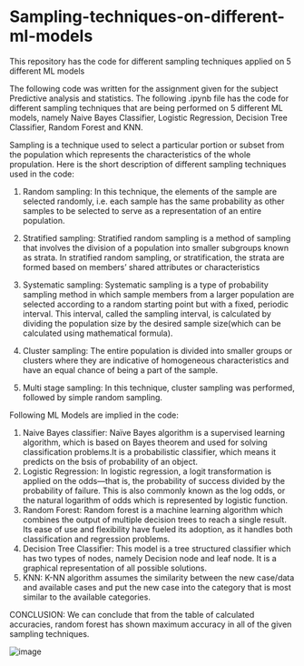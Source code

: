# Sampling-techniques-on-different-ml-models
This repository has the code for different sampling techniques applied on 5 different ML models

The following code was written for the assignment given for the subject Predictive analysis and statistics. 
The following .ipynb file has the code for different sampling techniques that are being performed on 5 different ML models, namely Naive Bayes Classifier, Logistic Regression, Decision Tree Classifier, Random Forest and KNN.

Sampling is a technique used to select a particular portion or subset from the population which represents the characteristics of the whole propulation.
Here is the short description of different sampling techniques used in the code:

1) Random sampling: In this technique, the elements of the sample are selected randomly, i.e. each sample has the same probability as other samples to be selected to serve as a representation of an entire population.

2) Stratified sampling: Stratified random sampling is a method of sampling that involves the division of a population into smaller subgroups known as strata. In stratified random sampling, or stratification, the strata are formed based on members’ shared attributes or characteristics

3) Systematic sampling: Systematic sampling is a type of probability sampling method in which sample members from a larger population are selected according to a random starting point but with a fixed, periodic interval. This interval, called the sampling interval, is calculated by dividing the population size by the desired sample size(which can be calculated using mathematical formula).

4) Cluster sampling: The entire population is divided into smaller groups or clusters where they are indicative of homogeneous characteristics and have an equal chance of being a part of the sample.

5) Multi stage sampling: In this technique, cluster sampling was performed, followed by simple random sampling.

Following ML Models are implied in the code:
1) Naive Bayes classifier: Naïve Bayes algorithm is a supervised learning algorithm, which is based on Bayes theorem and used for solving classification problems.It is a probabilistic classifier, which means it predicts on the bsis of probability of an object.
2) Logistic Regression: In logistic regression, a logit transformation is applied on the odds—that is, the probability of success divided by the probability of failure. This is also commonly known as the log odds, or the natural logarithm of odds which is represented by logistic function.
3) Random Forest: Random forest is a machine learning algorithm which combines the output of multiple decision trees to reach a single result. Its ease of use and flexibility have fueled its adoption, as it handles both classification and regression problems.
4) Decision Tree Classifier: This model is a tree structured classifier which has two types of nodes, namely Decision node and leaf node. It is a graphical representation of all possible  solutions.
5) KNN: K-NN algorithm assumes the similarity between the new case/data and available cases and put the new case into the category that is most similar to the available categories.

CONCLUSION:
We can conclude that from the table of calculated accuracies, random forest has shown maximum accuracy in all of the given sampling techniques.

![image](https://user-images.githubusercontent.com/110947828/219967211-47744cd6-5c52-4a9d-b690-c1a3b8a908e8.png)




